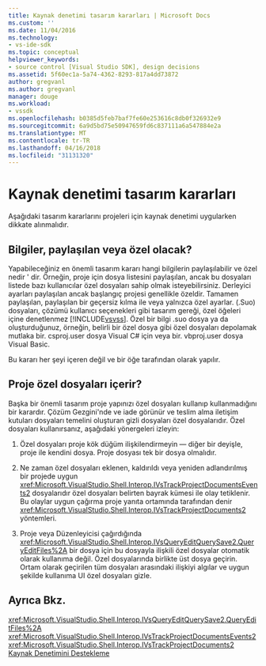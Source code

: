 ```yaml
---
title: Kaynak denetimi tasarım kararları | Microsoft Docs
ms.custom: ''
ms.date: 11/04/2016
ms.technology:
- vs-ide-sdk
ms.topic: conceptual
helpviewer_keywords:
- source control [Visual Studio SDK], design decisions
ms.assetid: 5f60ec1a-5a74-4362-8293-817a4dd73872
author: gregvanl
ms.author: gregvanl
manager: douge
ms.workload:
- vssdk
ms.openlocfilehash: b0385d5feb7baf7fe60e253616c8db0f326932e9
ms.sourcegitcommit: 6a9d5bd75e50947659fd6c837111a6a547884e2a
ms.translationtype: MT
ms.contentlocale: tr-TR
ms.lasthandoff: 04/16/2018
ms.locfileid: "31131320"
---
```

# <a name="source-control-design-decisions"></a>Kaynak denetimi tasarım kararları
Aşağıdaki tasarım kararlarını projeleri için kaynak denetimi uygularken dikkate alınmalıdır.  
  
## <a name="will-information-be-shared-or-private"></a>Bilgiler, paylaşılan veya özel olacak?  
 Yapabileceğiniz en önemli tasarım kararı hangi bilgilerin paylaşılabilir ve özel nedir ' dir. Örneğin, proje için dosya listesini paylaşılan, ancak bu dosyaları listede bazı kullanıcılar özel dosyaları sahip olmak isteyebilirsiniz. Derleyici ayarları paylaşılan ancak başlangıç projesi genellikle özeldir. Tamamen paylaşılan, paylaşılan bir geçersiz kılma ile veya yalnızca özel ayarlar. (.Suo) dosyaları, çözümü kullanıcı seçenekleri gibi tasarım gereği, özel öğeleri içine denetlenmez [!INCLUDE[vsvss](../../extensibility/includes/vsvss_md.md)]. Özel bir bilgi .suo dosya ya da oluşturduğunuz, örneğin, belirli bir özel dosya gibi özel dosyaları depolamak mutlaka bir. csproj.user dosya Visual C# için veya bir. vbproj.user dosya Visual Basic.  
  
 Bu kararı her şeyi içeren değil ve bir öğe tarafından olarak yapılır.  
  
## <a name="will-the-project-include-special-files"></a>Proje özel dosyaları içerir?  
 Başka bir önemli tasarım proje yapınızı özel dosyaları kullanıp kullanmadığını bir karardır. Çözüm Gezgini'nde ve iade görünür ve teslim alma iletişim kutuları dosyaları temelini oluşturan gizli dosyaları özel dosyalarıdır. Özel dosyaları kullanırsanız, aşağıdaki yönergeleri izleyin:  
  
1.  Özel dosyaları proje kök düğüm ilişkilendirmeyin — diğer bir deyişle, proje ile kendini dosya. Proje dosyası tek bir dosya olmalıdır.  
  
2.  Ne zaman özel dosyaları eklenen, kaldırıldı veya yeniden adlandırılmış bir projede uygun <xref:Microsoft.VisualStudio.Shell.Interop.IVsTrackProjectDocumentsEvents2> dosyalarıdır özel dosyaları belirten bayrak kümesi ile olay tetiklenir. Bu olaylar uygun çağırma proje yanıta ortamında tarafından denir <xref:Microsoft.VisualStudio.Shell.Interop.IVsTrackProjectDocuments2> yöntemleri.  
  
3.  Proje veya Düzenleyicisi çağırdığında <xref:Microsoft.VisualStudio.Shell.Interop.IVsQueryEditQuerySave2.QueryEditFiles%2A> bir dosya için bu dosyayla ilişkili özel dosyalar otomatik olarak kullanıma değil. Özel dosyalarında birlikte üst dosya geçirin. Ortam olarak geçirilen tüm dosyaları arasındaki ilişkiyi algılar ve uygun şekilde kullanıma UI özel dosyaları gizle.  
  
## <a name="see-also"></a>Ayrıca Bkz.  
 <xref:Microsoft.VisualStudio.Shell.Interop.IVsQueryEditQuerySave2.QueryEditFiles%2A>   
 <xref:Microsoft.VisualStudio.Shell.Interop.IVsTrackProjectDocumentsEvents2>   
 <xref:Microsoft.VisualStudio.Shell.Interop.IVsTrackProjectDocuments2>   
 [Kaynak Denetimini Destekleme](../../extensibility/internals/supporting-source-control.md)